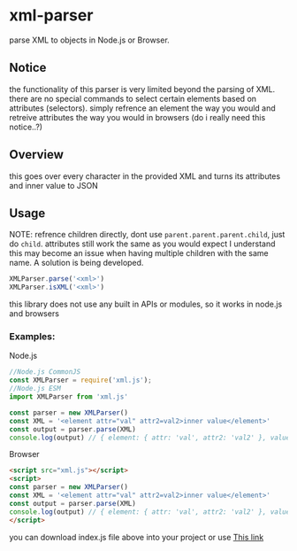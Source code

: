 # xml-parser
parse XML to objects in Node.js or Browser.

## Notice
the functionality of this parser is very limited beyond the parsing of XML. there are no special commands to select certain elements based on attributes (selectors). simply refrence an element the way you would and retreive attributes the way you would in browsers (do i really need this notice..?)

## Overview
this goes over every character in the provided XML and turns its attributes and inner value to JSON

## Usage
NOTE: refrence children directly, dont use `parent.parent.parent.child`, just do `child`. attributes still work the same as you would expect
I understand this may become an issue when having multiple children with the same name. A solution is being developed.

```js
XMLParser.parse('<xml>')
XMLParser.isXML('<xml>')
```
this library does not use any built in APIs or modules, so it works in node.js and browsers
 ### Examples:
Node.js
 ```js
//Node.js CommonJS
const XMLParser = require('xml.js');
//Node.js ESM
import XMLParser from 'xml.js'

const parser = new XMLParser()
const XML = '<element attr="val" attr2=val2>inner value</element>'
const output = parser.parse(XML)
console.log(output) // { element: { attr: 'val', attr2: 'val2' }, value: 'inner value' }
```

Browser
```html
<script src="xml.js"></script>
<script>
const parser = new XMLParser()
const XML = '<element attr="val" attr2=val2>inner value</element>'
const output = parser.parse(XML)
console.log(output) // { element: { attr: 'val', attr2: 'val2' }, value: 'inner value' }
</script>
```
you can download index.js file above into your project or use [This link]()

